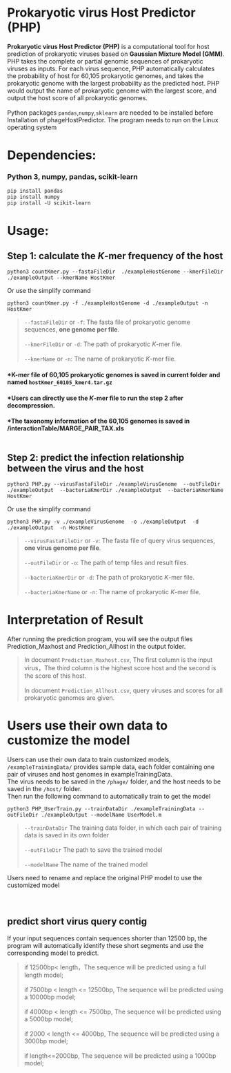 # Prokaryotic virus Host Predictor (PHP)
**Prokaryotic virus Host Predictor (PHP)** is a computational tool for host prediction of prokaryotic viruses based on **Gaussian Mixture Model (GMM)**. 
PHP takes the complete or partial genomic sequences of prokaryotic viruses as inputs. For each virus sequence, 
PHP automatically calculates the probability of host for 60,105 prokaryotic genomes, 
and takes the prokaryotic genome with the largest probability as the predicted host. 
PHP would output the name of prokaryotic genome with the largest score, and output the host score of all prokaryotic genomes. <br>  
Python packages `pandas`,`numpy`,`sklearn` are needed to be installed before Installation of phageHostPredictor. The program needs to run on the Linux operating system<br>  

Dependencies:
===========
### Python 3, numpy, pandas, scikit-learn

    pip install pandas
    pip install numpy
    pip install -U scikit-learn


Usage:
===========

## Step 1: calculate the *K*-mer frequency of the host

    python3 countKmer.py --fastaFileDir  ./exampleHostGenome --kmerFileDir ./exampleOutput --kmerName HostKmer

Or use the simplify command

    python3 countKmer.py -f ./exampleHostGenome -d ./exampleOutput -n HostKmer

>`--fastaFileDir` or `-f`: The fasta file of prokaryotic genome sequences, **one genome per file**.<br>  
>`--kmerFileDir` or `-d`: The path of prokaryotic *K*-mer file.<br>  
>`--kmerName` or `-n`: The name of prokaryotic *K*-mer file.<br>  

#### *K-mer file of 60,105 prokaryotic genomes is saved in current folder and named `hostKmer_60105_kmer4.tar.gz`<br>
#### *Users can directly use the *K*-mer file to run the step 2 after decompression.<br>
#### *The taxonomy information of the 60,105 genomes is saved in /interactionTable/MARGE_PAIR_TAX.xls<br><br>  

## Step 2: predict the infection relationship between the virus and the host

    python3 PHP.py --virusFastaFileDir ./exampleVirusGenome  --outFileDir ./exampleOutput  --bacteriaKmerDir ./exampleOutput  --bacteriaKmerName HostKmer

Or use the simplify command

    python3 PHP.py -v ./exampleVirusGenome  -o ./exampleOutput  -d ./exampleOutput  -n HostKmer

>`--virusFastaFileDir` or `-v`: The fasta file of query virus sequences, **one virus genome per file**.<br>  
>`--outFileDir` or `-o`: The path of temp files and result files.<br>  
>`--bacteriaKmerDir` or `-d`: The path of prokaryotic *K*-mer file.<br>  
>`--bacteriaKmerName` or `-n`: The name of prokaryotic *K*-mer file.<br>  


Interpretation of Result
===========
After running the prediction program, you will see the output files Prediction_Maxhost and Prediction_Allhost in the output folder.<br>  
>In document `Prediction_Maxhost.csv`, The first column is the input virus，The third column is the highest score host and the second is the score of this host. <br>  
>In document `Prediction_Allhost.csv`, query viruses and scores for all prokaryotic genomes are given. <br>  



Users use their own data to customize the model
===========
Users can use their own data to train customized models, `/exampleTrainingData/` provides sample data, each folder containing one pair of viruses and host genomes in exampleTrainingData. <br>
The virus needs to be saved in the `/phage/` folder, and the host needs to be saved in the `/host/` folder.<br>
Then run the following command to automatically train to get the model

    python3 PHP_UserTrain.py --trainDataDir ./exampleTrainingData --outFileDir ./exampleOutput --modelName UserModel.m

>`--trainDataDir` The training data folder, in which each pair of training data is saved in its own folder<br>  
>`--outFileDir` The path to save the trained model<br>  
>`--modelName` The name of the trained model<br>  

Users need to rename and replace the original PHP model to use the customized model<br>  <br>  <br>  




predict short virus query contig
-----------
If your input sequences contain sequences shorter than 12500 bp, 
the program will automatically identify these short segments and use the corresponding model to predict.  
>if 12500bp< length，The sequence will be predicted using a full length model;<br>  
>if 7500bp < length <= 12500bp, The sequence will be predicted using a 10000bp model;<br>  
>if 4000bp < length <= 7500bp, The sequence will be predicted using a 5000bp model;<br>  
>if 2000 < length <= 4000bp, The sequence will be predicted using a 3000bp model;<br>  
>if length<=2000bp, The sequence will be predicted using a 1000bp model;<br>  







